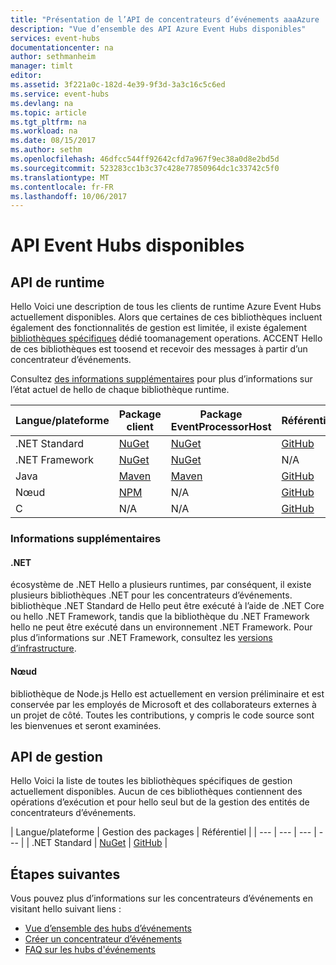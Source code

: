 ```yaml
---
title: "Présentation de l’API de concentrateurs d’événements aaaAzure | Documents Microsoft"
description: "Vue d’ensemble des API Azure Event Hubs disponibles"
services: event-hubs
documentationcenter: na
author: sethmanheim
manager: timlt
editor: 
ms.assetid: 3f221a0c-182d-4e39-9f3d-3a3c16c5c6ed
ms.service: event-hubs
ms.devlang: na
ms.topic: article
ms.tgt_pltfrm: na
ms.workload: na
ms.date: 08/15/2017
ms.author: sethm
ms.openlocfilehash: 46dfcc544ff92642cfd7a967f9ec38a0d8e2bd5d
ms.sourcegitcommit: 523283cc1b3c37c428e77850964dc1c33742c5f0
ms.translationtype: MT
ms.contentlocale: fr-FR
ms.lasthandoff: 10/06/2017
---
```

# <a name="available-event-hubs-apis"></a>API Event Hubs disponibles

## <a name="runtime-apis"></a>API de runtime

Hello Voici une description de tous les clients de runtime Azure Event Hubs actuellement disponibles. Alors que certaines de ces bibliothèques incluent également des fonctionnalités de gestion est limitée, il existe également [bibliothèques spécifiques](#management-apis) dédié toomanagement operations. ACCENT Hello de ces bibliothèques est toosend et recevoir des messages à partir d’un concentrateur d’événements.

Consultez [des informations supplémentaires](#additional-information) pour plus d’informations sur l’état actuel de hello de chaque bibliothèque runtime.

| Langue/plateforme | Package client | Package EventProcessorHost | Référentiel |
| --- | --- | --- | --- |
| .NET Standard | [NuGet](https://www.nuget.org/packages/Microsoft.Azure.EventHubs/) | [NuGet](https://www.nuget.org/packages/Microsoft.Azure.EventHubs.Processor/) | [GitHub](https://github.com/azure/azure-event-hubs-dotnet) |
| .NET Framework | [NuGet](https://www.nuget.org/packages/WindowsAzure.ServiceBus/) | [NuGet](https://www.nuget.org/packages/Microsoft.Azure.ServiceBus.EventProcessorHost/) | N/A |
| Java | [Maven](https://search.maven.org/#search%7Cga%7C1%7Ca%3A%22azure-eventhubs%22) | [Maven](https://search.maven.org/#search%7Cga%7C1%7Ca%3A%22azure-eventhubs-eph%22) | [GitHub](https://github.com/Azure/azure-event-hubs-java) |
| Nœud | [NPM](https://www.npmjs.com/package/azure-event-hubs) | N/A | [GitHub](https://github.com/Azure/azure-event-hubs-node) |
| C | N/A | N/A | [GitHub](https://github.com/Azure/azure-event-hubs-c) |

### <a name="additional-information"></a>Informations supplémentaires

#### <a name="net"></a>.NET
écosystème de .NET Hello a plusieurs runtimes, par conséquent, il existe plusieurs bibliothèques .NET pour les concentrateurs d’événements. bibliothèque .NET Standard de Hello peut être exécuté à l’aide de .NET Core ou hello .NET Framework, tandis que la bibliothèque du .NET Framework hello ne peut être exécuté dans un environnement .NET Framework. Pour plus d’informations sur .NET Framework, consultez les [versions d’infrastructure](https://docs.microsoft.com/dotnet/articles/standard/frameworks#framework-versions).

#### <a name="node"></a>Nœud

bibliothèque de Node.js Hello est actuellement en version préliminaire et est conservée par les employés de Microsoft et des collaborateurs externes à un projet de côté. Toutes les contributions, y compris le code source sont les bienvenues et seront examinées.

## <a name="management-apis"></a>API de gestion

Hello Voici la liste de toutes les bibliothèques spécifiques de gestion actuellement disponibles. Aucun de ces bibliothèques contiennent des opérations d’exécution et pour hello seul but de la gestion des entités de concentrateurs d’événements.

| Langue/plateforme | Gestion des packages | Référentiel |
| --- | --- | --- | --- |
| .NET Standard | [NuGet](https://www.nuget.org/packages/Microsoft.Azure.Management.EventHub) | [GitHub](https://github.com/Azure/azure-sdk-for-net/tree/AutoRest/src/ResourceManagement/EventHub) |

## <a name="next-steps"></a>Étapes suivantes
Vous pouvez plus d’informations sur les concentrateurs d’événements en visitant hello suivant liens :

* [Vue d’ensemble des hubs d’événements](event-hubs-what-is-event-hubs.md)
* [Créer un concentrateur d’événements](event-hubs-create.md)
* [FAQ sur les hubs d'événements](event-hubs-faq.md)